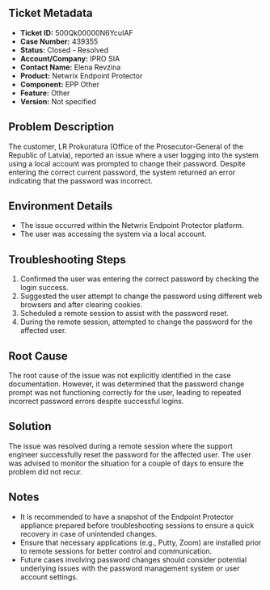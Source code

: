 ## Ticket Metadata
- **Ticket ID:** 500Qk00000N6YcuIAF
- **Case Number:** 439355
- **Status:** Closed - Resolved
- **Account/Company:** IPRO SIA
- **Contact Name:** Elena Revzina
- **Product:** Netwrix Endpoint Protector
- **Component:** EPP Other
- **Feature:** Other
- **Version:** Not specified

## Problem Description
The customer, LR Prokuratura (Office of the Prosecutor-General of the Republic of Latvia), reported an issue where a user logging into the system using a local account was prompted to change their password. Despite entering the correct current password, the system returned an error indicating that the password was incorrect.

## Environment Details
- The issue occurred within the Netwrix Endpoint Protector platform.
- The user was accessing the system via a local account.

## Troubleshooting Steps
1. Confirmed the user was entering the correct password by checking the login success.
2. Suggested the user attempt to change the password using different web browsers and after clearing cookies.
3. Scheduled a remote session to assist with the password reset.
4. During the remote session, attempted to change the password for the affected user.

## Root Cause
The root cause of the issue was not explicitly identified in the case documentation. However, it was determined that the password change prompt was not functioning correctly for the user, leading to repeated incorrect password errors despite successful logins.

## Solution
The issue was resolved during a remote session where the support engineer successfully reset the password for the affected user. The user was advised to monitor the situation for a couple of days to ensure the problem did not recur.

## Notes
- It is recommended to have a snapshot of the Endpoint Protector appliance prepared before troubleshooting sessions to ensure a quick recovery in case of unintended changes.
- Ensure that necessary applications (e.g., Putty, Zoom) are installed prior to remote sessions for better control and communication.
- Future cases involving password changes should consider potential underlying issues with the password management system or user account settings.